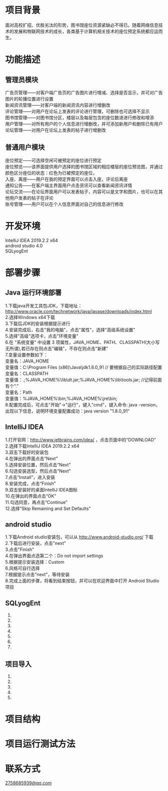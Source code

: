 # 项目背景
面对高校扩招、优胜劣汰的形势，图书馆座位资源紧缺必不得已。随着网络信息技术的发展和物联网技术的成长，各类基于计算机相关技术的座位预定系统都应运而生。
# 功能描述
## 管理员模块
广告页管理——对客户端广告页的广告图片进行增减、选择是否显示，并可对广告图片的轮播位置进行设置<br>
新闻资讯管理——对客户端的新闻资讯内容进行增删改<br>
评论管理——对用户在论坛上发表的评论进行管理，可删除也可选择不显示<br>
图书馆管理——对图书馆分区，楼层以及每层包含的座位数进进行修改和增添<br>
用户管理——对所有用户的个人信息进行增删改，并可添加新用户和删除已有用户<br>
论坛管理——对用户在论坛上发表的帖子进行增删改<br>
## 普通用户模块
座位预定——可选择空闲可被预定的座位进行预定<br>
座位预览——该界面提供用户选择的图书馆区域的相应楼层的座位预览图，并通过颜色区分座位的状态：红色为已被预定的座位，<br>
入座、离座——用户在我的预定界面可以点击入座，评论后离座<br>
通知公告——在客户端主界面用户点击资讯可以查看新闻资讯详情<br>
论坛交流——在论坛界面用户可以发表帖子，内容可以是文字和图片，也可以在其他用户发表的帖子在评论<br>
账号管理——用户可以在个人信息界面对自己的信息进行修改<br>
# 开发环境
IntelliJ IDEA 2019.2.2 x64 <br>
android studio 4.0 <br>
SQLyogEnt <br>
# 部署步骤
## Java 运行环境部署
1.下载java开发工具包JDK，下载地址：http://www.oracle.com/technetwork/java/javase/downloads/index.html <br>
2.选择Windows x64下载 <br>
3.下载后JDK的安装根据提示进行 <br>
4.安装完成后，右击"我的电脑"，点击"属性"，选择"高级系统设置" <br>
5.选择"高级"选项卡，点击"环境变量" <br>
6.在 "系统变量" 中设置 3 项属性，JAVA_HOME、PATH、CLASSPATH(大小写无所谓),若已存在则点击"编辑"，不存在则点击"新建" <br>
7.变量设置参数如下： <br>
变量名：JAVA_HOME <br>
变量值：C:\Program Files (x86)\Java\jdk1.8.0_91        // 要根据自己的实际路径配置 <br>
变量名：CLASSPATH <br>
变量值：.;%JAVA_HOME%\lib\dt.jar;%JAVA_HOME%\lib\tools.jar;         //记得前面有个"."  <br>
变量名：Path <br>
变量值：%JAVA_HOME%\bin;%JAVA_HOME%\jre\bin; <br>
8.配置完成后，可点击"开始"->"运行"，键入"cmd"，键入命令: java -version，出现以下信息，说明环境变量配置成功：java version "1.8.0_91" <br>
## IntelliJ IDEA
1.打开官网：http://www.jetbrains.com/idea/ ，点击页面中的“DOWNLOAD” <br>
2.选择下载IntelliJ IDEA 2019.2.2 x64 <br>
3.双击下载好的安装包 <br>
4.在弹出的界面点击“Next” <br>
5.选择安装位置，然后点击“Next” <br>
6.勾选安装选型，然后点击“Next” <br>
7.点击“Install”，进入安装 <br>
8.安装完成，点击“Finish” <br>
9.双击安装好的桌面IntelliJ IDEA图标 <br>
10.在弹出的界面点击“OK” <br>
11.勾选同意，再点击“Continue” <br>
12.选择“Skip Remaining and Set Defaults”  <br>
## android studio
1.下载Android studio安装包，可以从 http://www.android-studio.org/ 下载 <br>
2.下载后进行安装，点击"next" <br>
3.点击"Finish" <br>
4.在弹出界面点选第二个：Do not import settings <br>
5.根据提示安装选择：Custom <br>
6.风格可自行选择 <br>
7.根据提示点击"next"，等待安装 <br>
8.完成上面的步骤，将看到结束按钮，并可以在欢迎界面中打开 Android Studio 项目 <br>
## SQLyogEnt
1. <br>
2. <br>
3. <br>
4. <br>
5. <br>
6. <br>
7. <br>
## 项目导入
1. <br>
2. <br>
3. <br>
4. <br>
5. <br>


# 项目结构

# 项目运行测试方法



# 联系方式
2758685939@qq.com
